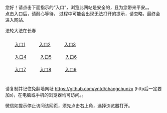 您好！请点击下面指示的“入口”，浏览此网站是安全的，且为您带来平安。。 <br/>
点击入口后，请耐心等待， 过程中可能会出现无法打开的提示，请忽略，最终会进入网站. </br>

法轮大法在长春<br/>
<div style="padding:10px"><a style="margin:20px" target="_blank" href="https://d3msqpw3s7gpuu.cloudfront.net/2Qpsp?vvfhuk" id="ccLink1" rel="nofollow">入口1</a> <a target="_blank" style="margin:20px" href="https://d5f1l0qwyslb.cloudfront.net/2Qpsp?umqnqkr" id="ccLink2" rel="nofollow">入口2</a> <a style="margin:20px" target="_blank" href="https://ddkro7qobofkj.cloudfront.net/2Qpsp?ghjvtsc" id="ccLink3" rel="nofollow">入口3</a></div>

<div style="padding:10px" ><a style="margin:20px" target="_blank" href="https://d3msqpw3s7gpuu.cloudfront.net/2Qpsp?vvfhuk" id="ccLink4" rel="nofollow">入口4</a> <a style="margin:20px" href="https://d5f1l0qwyslb.cloudfront.net/2Qpsp?umqnqkr" target="_blank" id="ccLink5" rel="nofollow">入口5</a> <a style="margin:20px" href="https://ddkro7qobofkj.cloudfront.net/2Qpsp?ghjvtsc" target="_blank" id="ccLink6" rel="nofollow">入口6</a></div>

<div style="padding:10px"><a style="margin:20px" target="_blank" href="https://d3msqpw3s7gpuu.cloudfront.net/2Qpsp?vvfhuk" id="ccLink7" rel="nofollow">入口7</a> <a style="margin:20px" href="https://d5f1l0qwyslb.cloudfront.net/2Qpsp?umqnqkr" target="_blank" id="ccLink8" rel="nofollow">入口8</a> <a style="margin:20px" target="_blank" href="https://ddkro7qobofkj.cloudfront.net/2Qpsp?ghjvtsc" id="ccLink9" rel="nofollow">入口9</a></div>

<br/>



请复制并记住免翻墙网址 https://github.com/yntd/changchunzx (http后一定要加s)，在电脑或手机的浏览器均可访问。。<br/>

微信如提示停止访问该网页，须先点击右上角，选择浏览器打开。
